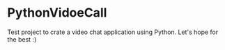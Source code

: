# PythonVidoeCall
Test project to crate a video chat application using Python. Let's hope for the best :)

